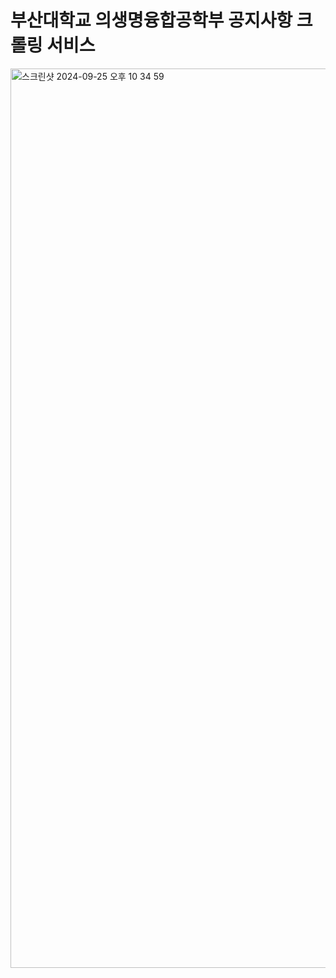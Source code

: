 # 부산대학교 의생명융합공학부 공지사항 크롤링 서비스

<img width="1439" alt="스크린샷 2024-09-25 오후 10 34 59" src="https://github.com/user-attachments/assets/91615eeb-f5d2-4d2a-92d4-53451f04ab12">
